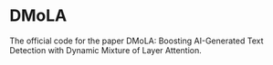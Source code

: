 # DMoLA
The official code for the paper DMoLA: Boosting AI-Generated Text Detection with Dynamic Mixture of Layer Attention.
